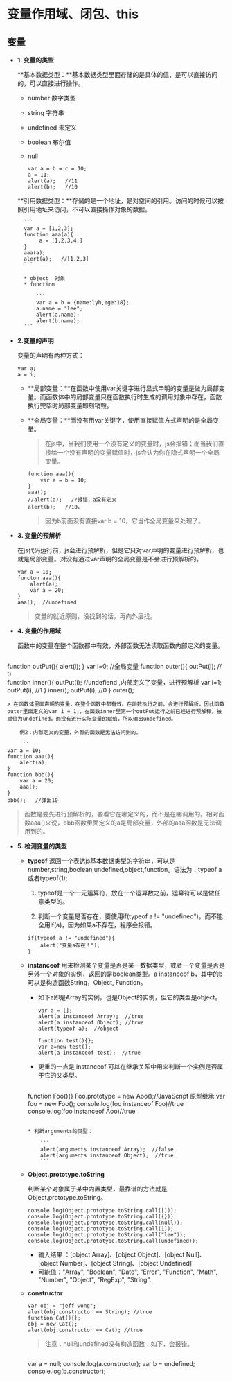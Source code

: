 # 变量作用域、闭包、this

## 变量

* **1. 变量的类型**

	**基本数据类型：**基本数据类型里面存储的是具体的值，是可以直接访问的，可以直接进行操作。

	* number 数字类型
	* string 字符串
	* undefined  未定义
	* boolean  布尔值
	* null

		```
		var a = b = c = 10;
		a = 11;
		alert(a);   //11
		alert(b);   //10
		```

	**引用数据类型：**存储的是一个地址，是对空间的引用。访问的时候可以按照引用地址来访问，不可以直接操作对象的数据。
		
		```
		var a = [1,2,3];
		function aaa(a){
   			 a = [1,2,3,4,]
		}
		aaa(a);
		alert(a);   //[1,2,3]
		```

		* object  对象
		* function

			```
			var a = b = {name:lyh,ege:18};
			a.name = "lee";
			alert(a.name);
			alert(b.name);
		```

* **2.变量的声明**

	变量的声明有两种方式：

	```
	var a;
	a = i;
	```

	* **局部变量：**在函数中使用var关键字进行显式申明的变量是做为局部变量。而函数体中的局部变量只在函数执行时生成的调用对象中存在，函数执行完毕时局部变量即刻销毁。
	
	* **全局变量：**而没有用var关键字，使用直接赋值方式声明的是全局变量。

		> 在js中，当我们使用一个没有定义的变量时，js会报错；而当我们直接给一个没有声明的变量赋值时，js会认为你在隐式声明一个全局变量。
	
		```
		function aaa(){
    		var a = b = 10;
		}
		aaa();
		//alert(a);   //报错，a没有定义
		alert(b);   //10，	
		```
		> 因为b前面没有直接var b = 10，它当作全局变量来处理了。

* **3. 变量的预解析**

	在js代码运行前，js会进行预解析，但是它只对var声明的变量进行预解析，也就是局部变量。对没有通过var声明的全局变量是不会进行预解析的。

	```
	var a = 10;
	functon aaa(){
		alert(a);
		var a = 20;
	}
	aaa();  //undefined
	```
	> 变量的就近原则，没找到的话，再向外层找。

* **4. 变量的作用域**
 
	函数中的变量在整个函数都中有效，外部函数无法读取函数内部定义的变量。

	```
function outPut(){
	alert(i);
}
var i=0;  //全局变量
function outer(){ 
	outPut(i); // 0  
	function inner(){ 
		outPut(i); //undefiend ,内部定义了变量，进行预解析
		var i=1; 
		outPut(i); //1 
	} 
	inner(); 
	outPut(i); //0 
} 
	outer(); 
```
> 在函数体里面声明的变量，在整个函数中都有效。在函数执行之前，会进行预解析，因此函数outer里面定义的var i = 1;，在函数inner里第一个outPut运行之前已经进行预解释，被赋值为undefined，而没有进行实际变量的赋值，所以输出undefined。

	例2：内部定义的变量，外部的函数是无法访问到的。

	```
var a = 10;
function aaa(){
    alert(a);
}
function bbb(){
    var a = 20;
    aaa();
}
bbb();   //弹出10
```
> 函数是要先进行预解析的，要看它在哪定义的，而不是在哪调用的。相对函数aaa()来说，bbb函数里面定义的a是局部变量，外部的aaa函数是无法调用到的。

* **5. 检测变量的类型**

	* **typeof** 返回一个表达js基本数据类型的字符串，可以是number,string,boolean,undefined,object,function。语法为：typeof a或者typeof(1);
	
		1. typeof是一个一元运算符，放在一个运算数之前，运算符可以是做任意类型的。
		
		2. 判断一个变量是否存在，要使用if(typeof a != "undefined")，而不能全用if(a)，因为如果a不存在，程序会报错。
		
		```
		if(typeof a != "undefined"){
			alert("变量a存在！");
		} 
		```

	* **instanceof** 用来检测某个变量是否是某一数据类型，或者一个变量是否是另外一个对象的实例，返回的是boolean类型。a instanceof b，其中的b可以是构造函数String，Object, Function。
		* 如下a即是Array的实例，也是Object的实例，但它的类型是object。
	
			```
			var a = [];
			alert(a instanceof Array);  //true
			alert(a instanceof Object); //true
			alert(typeof a);  //object
			```
		
			```
			function test(){};
			var a=new test();
			alert(a instanceof test);  //true
			```
			
		* 更重的一点是 instanceof 可以在继承关系中用来判断一个实例是否属于它的父类型。
			
			```
		function Foo(){} 
		Foo.prototype = new Aoo();//JavaScript 原型继承 
		var foo = new Foo(); 
		console.log(foo instanceof Foo)//true 
		console.log(foo instanceof Aoo)//true
		```
		
		* 判断arguments的类型：
		
			```
			alert(arguments instanceof Array);  //false
			alert(arguments instanceof Object);  //true
			```

	* **Object.prototype.toString**

		判断某个对象属于某中内置类型，最靠谱的方法就是Object.prototype.toString。

		```
		console.log(Object.prototype.toString.call([]));
		console.log(Object.prototype.toString.call({}));
		console.log(Object.prototype.toString.call(null));
		console.log(Object.prototype.toString.call(1));
		console.log(Object.prototype.toString.call("lee"));
		console.log(Object.prototype.toString.call(undefined));
		```

		* 输入结果 ：[object Array]、[object Object]、[object Null]、[object Number]、[object String]、[object Undefined]
		* 可能值："Array", "Boolean", "Date", "Error", "Function", "Math", "Number", "Object", "RegExp", "String".

	* **constructor**

		```
		var obj = "jeff wong"; 
		alert(obj.constructor == String); //true 
		function Cat(){};
		obj = new Cat(); 
		alert(obj.constructor == Cat); //true 
		```
		
		> 注意：null和undefined没有构造函数：如下，会报错。
		
		> ```
		var a = null;
		console.log(a.constructor);
		var b = undefined;
		console.log(b.constructor);
		> ```

